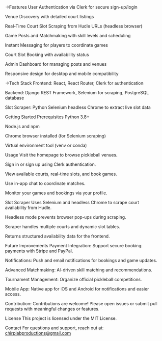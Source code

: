 ->Features
User Authentication via Clerk for secure sign-up/login

Venue Discovery with detailed court listings

Real-Time Court Slot Scraping from Hudle URLs (headless browser)

Game Posts and Matchmaking with skill levels and scheduling

Instant Messaging for players to coordinate games

Court Slot Booking with availability status

Admin Dashboard for managing posts and venues

Responsive design for desktop and mobile compatibility

->Tech Stack
Frontend: React, React Router, Clerk for authentication

Backend: Django REST Framework, Selenium for scraping, PostgreSQL database

Slot Scraper: Python Selenium headless Chrome to extract live slot data



Getting Started
Prerequisites
Python 3.8+

Node.js and npm

Chrome browser installed (for Selenium scraping)

Virtual environment tool (venv or conda)


Usage
Visit the homepage to browse pickleball venues.

Sign in or sign up using Clerk authentication.

View available courts, real-time slots, and book games.

Use in-app chat to coordinate matches.

Monitor your games and bookings via your profile.

Slot Scraper
Uses Selenium and headless Chrome to scrape court availability from Hudle.

Headless mode prevents browser pop-ups during scraping.

Scraper handles multiple courts and dynamic slot tables.

Returns structured availability data for the frontend.

Future Improvements
Payment Integration: Support secure booking payments with Stripe and PayPal.

Notifications: Push and email notifications for bookings and game updates.

Advanced Matchmaking: AI-driven skill matching and recommendations.

Tournament Management: Organize official pickleball competitions.

Mobile App: Native app for iOS and Android for notifications and easier access.

Contribution:
Contributions are welcome! Please open issues or submit pull requests with meaningful changes or features.

License
This project is licensed under the MIT License.

Contact
For questions and support, reach out at: chirplabproductions@gmail.com
